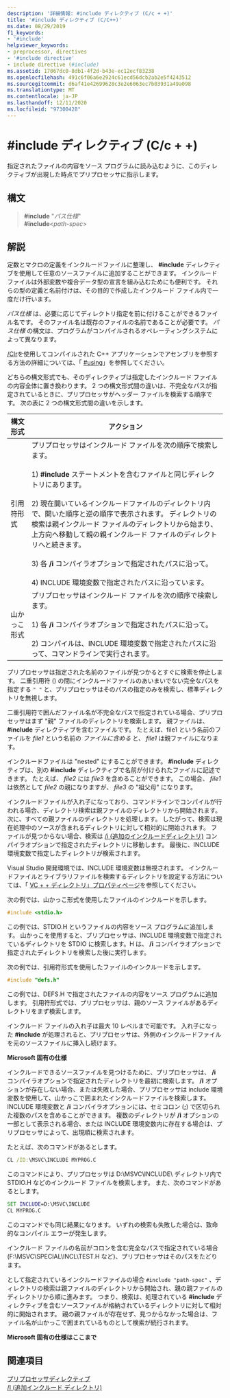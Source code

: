 ```yaml
---
description: '詳細情報: #include ディレクティブ (C/c + +)'
title: '#include ディレクティブ (C/C++)'
ms.date: 08/29/2019
f1_keywords:
- '#include'
helpviewer_keywords:
- preprocessor, directives
- '#include directive'
- include directive (#include)
ms.assetid: 17067dc0-8db1-4f2d-b43e-ec12ecf83238
ms.openlocfilehash: 491c6f06a6e2924c61ecd56dcb2ab2e5f4243512
ms.sourcegitcommit: d6af41e42699628c3e2e6063ec7b03931a49a098
ms.translationtype: MT
ms.contentlocale: ja-JP
ms.lasthandoff: 12/11/2020
ms.locfileid: "97300428"
---
```

# <a name="include-directive-cc"></a>#include ディレクティブ (C/c + +)

指定されたファイルの内容をソース プログラムに読み込むように、このディレクティブが出現した時点でプリプロセッサに指示します。

## <a name="syntax"></a>構文

> **#include** "*パス仕様*" \
> **#include**\<*path-spec*>

## <a name="remarks"></a>解説

定数とマクロの定義をインクルードファイルに整理し、 **#include** ディレクティブを使用して任意のソースファイルに追加することができます。 インクルード ファイルは外部変数や複合データ型の宣言を組み込むためにも便利です。 それらの型の定義と名前付けは、その目的で作成したインクルード ファイル内で一度だけ行います。

*パス仕様* は、必要に応じてディレクトリ指定を前に付けることができるファイル名です。 そのファイル名は既存のファイルの名前であることが必要です。 *パス仕様* の構文は、プログラムがコンパイルされるオペレーティングシステムによって異なります。

[/Clr](../build/reference/clr-common-language-runtime-compilation.md)を使用してコンパイルされた C++ アプリケーションでアセンブリを参照する方法の詳細については、「 [#using](../preprocessor/hash-using-directive-cpp.md)」を参照してください。

どちらの構文形式でも、そのディレクティブは指定したインクルード ファイルの内容全体に置き換わります。 2 つの構文形式間の違いは、不完全なパスが指定されているときに、プリプロセッサがヘッダー ファイルを検索する順序です。 次の表に 2 つの構文形式間の違いを示します。

|構文形式|アクション|
|---|------------|
|引用符形式|プリプロセッサはインクルード ファイルを次の順序で検索します。<br/><br/> 1) **#include** ステートメントを含むファイルと同じディレクトリにあります。<br/><br/> 2) 現在開いているインクルードファイルのディレクトリ内で、開いた順序と逆の順序で表示されます。 ディレクトリの検索は親インクルード ファイルのディレクトリから始まり、上方向へ移動して親の親インクルード ファイルのディレクトリへと続きます。<br/><br/> 3) 各 **/i** コンパイラオプションで指定されたパスに沿って。<br/><br/> 4) INCLUDE 環境変数で指定されたパスに沿っています。|
|山かっこ形式|プリプロセッサはインクルード ファイルを次の順序で検索します。<br/><br/> 1) 各 **/i** コンパイラオプションで指定されたパスに沿って。<br/><br/> 2) コンパイルは、INCLUDE 環境変数で指定されたパスに沿って、コマンドラインで実行されます。|

プリプロセッサは指定された名前のファイルが見つかるとすぐに検索を停止します。 二重引用符 () の間にインクルードファイルのあいまいでない完全なパスを指定する `" "` と、プリプロセッサはそのパスの指定のみを検索し、標準ディレクトリを無視します。

二重引用符で囲んだファイル名が不完全なパスで指定されている場合、プリプロセッサはまず "親" ファイルのディレクトリを検索します。 親ファイルは、 **#include** ディレクティブを含むファイルです。 たとえば、file1 という名前のファイルを *file1* という名前の *ファイルに含める* と、 *file1* は親ファイルになります。

インクルードファイルは "nested" にすることができます。 **#include** ディレクティブは、別の **#include** ディレクティブで名前が付けられたファイルに記述できます。 たとえば、 *file2* には *file3* を含めることができます。 この場合、 *file1* は依然として *file2* の親になりますが、 *file3* の "祖父母" になります。

インクルードファイルが入れ子になっており、コマンドラインでコンパイルが行われる場合、ディレクトリ検索は親ファイルのディレクトリから開始されます。 次に、すべての親ファイルのディレクトリを処理します。 したがって、検索は現在処理中のソースが含まれるディレクトリに対して相対的に開始されます。 ファイルが見つからない場合、検索は [/i (追加のインクルードディレクトリ)](../build/reference/i-additional-include-directories.md) コンパイラオプションで指定されたディレクトリに移動します。 最後に、INCLUDE 環境変数で指定したディレクトリが検索されます。

Visual Studio 開発環境では、INCLUDE 環境変数は無視されます。 インクルードファイルとライブラリファイルを検索するディレクトリを設定する方法については、「 [VC + + ディレクトリ」プロパティページ](../build/reference/vcpp-directories-property-page.md)を参照してください。

次の例では、山かっこ形式を使用したファイルのインクルードを示します。

```C
#include <stdio.h>
```

この例では、STDIO.H というファイルの内容をソース プログラムに追加します。 山かっこを使用すると、プリプロセッサは、INCLUDE 環境変数で指定されているディレクトリを STDIO に検索します。H は、 **/i** コンパイラオプションで指定されたディレクトリを検索した後に実行します。

次の例では、引用符形式を使用したファイルのインクルードを示します。

```C
#include "defs.h"
```

この例では、DEFS.H で指定されたファイルの内容をソース プログラムに追加します。 引用符形式では、プリプロセッサは、親のソース ファイルがあるディレクトリをまず検索します。

インクルード ファイルの入れ子は最大 10 レベルまで可能です。 入れ子になった **#include** が処理されると、プリプロセッサは、外側のインクルードファイルを元のソースファイルに挿入し続けます。

**Microsoft 固有の仕様**

インクルードできるソースファイルを見つけるために、プリプロセッサは、 **/i** コンパイラオプションで指定されたディレクトリを最初に検索します。 **/I** オプションが存在しない場合、または失敗した場合、プリプロセッサは include 環境変数を使用して、山かっこで囲まれたインクルードファイルを検索します。 INCLUDE 環境変数と **/i** コンパイラオプションには、セミコロン (**;**) で区切られた複数のパスを含めることができます。 複数のディレクトリが **/i** オプションの一部として表示される場合、または INCLUDE 環境変数内に存在する場合は、プリプロセッサによって、出現順に検索されます。

たとえば、次のコマンドがあるとします。

```cmd
CL /ID:\MSVC\INCLUDE MYPROG.C
```

このコマンドにより、プリプロセッサは D:\MSVC\INCLUDE\ ディレクトリ内で STDIO.H などのインクルード ファイルを検索します。 また、次のコマンドがあるとします。

```cmd
SET INCLUDE=D:\MSVC\INCLUDE
CL MYPROG.C
```

このコマンドでも同じ結果になります。 いずれの検索も失敗した場合は、致命的なコンパイル エラーが発生します。

インクルード ファイルの名前がコロンを含む完全なパスで指定されている場合 (F:\MSVC\SPECIAL\INCL\TEST.H など)、プリプロセッサはそのパスをたどります。

として指定されているインクルードファイルの場合 `#include "path-spec"` 、ディレクトリの検索は親ファイルのディレクトリから開始され、親の親ファイルのディレクトリから順に進みます。 つまり、検索は、処理されている **#include** ディレクティブを含むソースファイルが格納されているディレクトリに対して相対的に開始されます。 親の親ファイルが存在せず、見つからなかった場合は、ファイル名が山かっこで囲まれているものとして検索が続行されます。

**Microsoft 固有の仕様はここまで**

## <a name="see-also"></a>関連項目

[プリプロセッサディレクティブ](../preprocessor/preprocessor-directives.md)\
[/I (追加インクルード ディレクトリ)](../build/reference/i-additional-include-directories.md)
